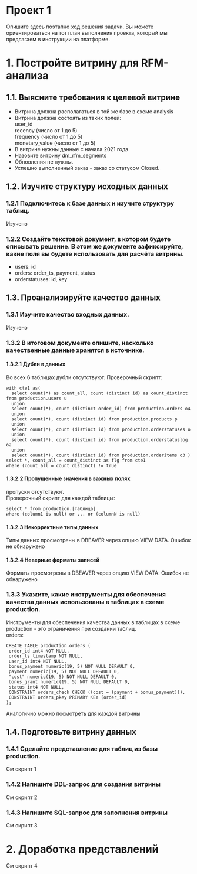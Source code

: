 # Проект 1
Опишите здесь поэтапно ход решения задачи. Вы можете ориентироваться на тот план выполнения проекта, который мы предлагаем в инструкции на платформе.

# 1. Постройте витрину для RFM-анализа
## 1.1. Выясните требования к целевой витрине
- Витрина должна располагаться в той же базе в схеме analysis
- Витрина должна состоять из таких полей:  
    user_id  
    recency (число от 1 до 5)  
    frequency (число от 1 до 5)  
    monetary_value (число от 1 до 5)  
- В витрине нужны данные с начала 2021 года.
- Назовите витрину dm_rfm_segments
- Обновления не нужны.
- Успешно выполненный заказ - заказ со статусом Closed.
## 1.2. Изучите структуру исходных данных
### 1.2.1 Подключитесь к базе данных и изучите структуру таблиц.
Изучено
### 1.2.2 Создайте текстовой документ, в котором будете описывать решение. В этом же документе зафиксируйте, какие поля вы будете использовать для расчёта витрины.
- users: id
- orders: order_ts, payment, status
- orderstatuses: id, key
## 1.3. Проанализируйте качество данных
### 1.3.1 Изучите качество входных данных.
Изучено
### 1.3.2 В итоговом документе опишите, насколько качественные данные хранятся в источнике.
#### 1.3.2.1 Дубли в данных
Во всех 6 таблицах дубли отсутствуют. Проверочный скрипт:  
```
with cte1 as(
  select count(*) as count_all, count (distinct id) as count_distinct from production.users u 
  union
  select count(*), count (distinct order_id) from production.orders o4 
  union
  select count(*), count (distinct id) from production.products p 
  union
  select count(*), count (distinct id) from production.orderstatuses o 
  union
  select count(*), count (distinct id) from production.orderstatuslog o2 
  union
  select count(*), count (distinct id) from production.orderitems o3 )
select *, count_all = count_distinct as flg from cte1
where (count_all = count_distinct) != true 
```
#### 1.3.2.2 Пропущенные значения в важных полях
пропуски отсутствуют.  
Проверочный скрипт для каждой таблицы:
```
select * from production.[таблица] 
where (column1 is null) or ... or (columnN is null) 
```
#### 1.3.2.3 Некорректные типы данных
Типы данных просмотрены в DBEAVER через опцию VIEW DATA. Ошибок не обнаружено
#### 1.3.2.4 Неверные форматы записей
Форматы просмотрены в DBEAVER через опцию VIEW DATA. Ошибок не обнаружено

### 1.3.3 Укажите, какие инструменты для обеспечения качества данных использованы в таблицах в схеме production.
Инструменты для обеспечения качества данных в таблицах в схеме production  - это ограничения при создании таблиц.  
orders:
```
CREATE TABLE production.orders (
 order_id int4 NOT NULL,
 order_ts timestamp NOT NULL,
 user_id int4 NOT NULL,
 bonus_payment numeric(19, 5) NOT NULL DEFAULT 0,
 payment numeric(19, 5) NOT NULL DEFAULT 0,
 "cost" numeric(19, 5) NOT NULL DEFAULT 0,
 bonus_grant numeric(19, 5) NOT NULL DEFAULT 0,
 status int4 NOT NULL,
 CONSTRAINT orders_check CHECK ((cost = (payment + bonus_payment))),
 CONSTRAINT orders_pkey PRIMARY KEY (order_id)
);
```
Аналогично можно посмотреть для каждой витрины
## 1.4. Подготовьте витрину данных
### 1.4.1 Сделайте представление для таблиц из базы production.
См скрипт 1
### 1.4.2 Напишите DDL-запрос для создания витрины
См скрипт 2
### 1.4.3 Напишите SQL-запрос для заполнения витрины
См скрипт 3
# 2. Доработка представлений
См скрипт 4
